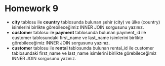 # Homework 9

<ul>
    <li><b>city</b> tablosu ile <b>country</b> tablosunda bulunan şehir (city) ve ülke (country) isimlerini birlikte görebileceğimiz INNER JOIN sorgusunu yazınız.</li>
    <li><b>customer</b> tablosu ile <b>payment</b> tablosunda bulunan payment_id ile customer tablosundaki first_name ve last_name isimlerini birlikte görebileceğimiz INNER JOIN sorgusunu yazınız.</li>
    <li><b>customer</b> tablosu ile <b>rental</b> tablosunda bulunan rental_id ile customer tablosundaki first_name ve last_name isimlerini birlikte görebileceğimiz INNER JOIN sorgusunu yazınız.</li>  
</ul>